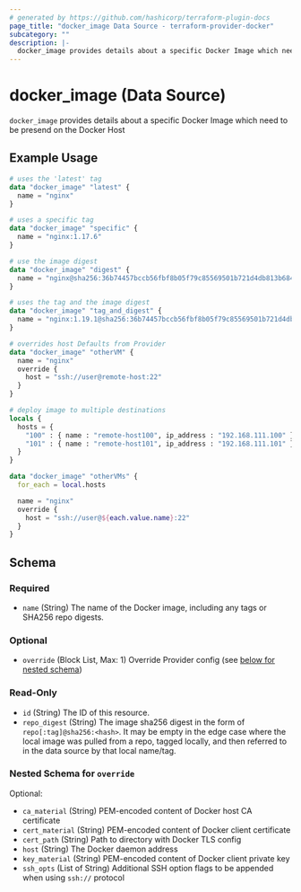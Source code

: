 ```yaml
---
# generated by https://github.com/hashicorp/terraform-plugin-docs
page_title: "docker_image Data Source - terraform-provider-docker"
subcategory: ""
description: |-
  docker_image provides details about a specific Docker Image which need to be presend on the Docker Host
---
```


# docker_image (Data Source)

`docker_image` provides details about a specific Docker Image which need to be presend on the Docker Host

## Example Usage

```terraform
# uses the 'latest' tag
data "docker_image" "latest" {
  name = "nginx"
}

# uses a specific tag
data "docker_image" "specific" {
  name = "nginx:1.17.6"
}

# use the image digest
data "docker_image" "digest" {
  name = "nginx@sha256:36b74457bccb56fbf8b05f79c85569501b721d4db813b684391d63e02287c0b2"
}

# uses the tag and the image digest
data "docker_image" "tag_and_digest" {
  name = "nginx:1.19.1@sha256:36b74457bccb56fbf8b05f79c85569501b721d4db813b684391d63e02287c0b2"
}

# overrides host Defaults from Provider
data "docker_image" "otherVM" {
  name = "nginx"
  override {
    host = "ssh://user@remote-host:22"
  }
}

# deploy image to multiple destinations
locals {
  hosts = {
    "100" : { name : "remote-host100", ip_address : "192.168.111.100" }
    "101" : { name : "remote-host101", ip_address : "192.168.111.101" }
  }
}

data "docker_image" "otherVMs" {
  for_each = local.hosts

  name = "nginx"
  override {
    host = "ssh://user@${each.value.name}:22"
  }
}
```

<!-- schema generated by tfplugindocs -->
## Schema

### Required

- `name` (String) The name of the Docker image, including any tags or SHA256 repo digests.

### Optional

- `override` (Block List, Max: 1) Override Provider config (see [below for nested schema](#nestedblock--override))

### Read-Only

- `id` (String) The ID of this resource.
- `repo_digest` (String) The image sha256 digest in the form of `repo[:tag]@sha256:<hash>`. It may be empty in the edge case where the local image was pulled from a repo, tagged locally, and then referred to in the data source by that local name/tag.

<a id="nestedblock--override"></a>
### Nested Schema for `override`

Optional:

- `ca_material` (String) PEM-encoded content of Docker host CA certificate
- `cert_material` (String) PEM-encoded content of Docker client certificate
- `cert_path` (String) Path to directory with Docker TLS config
- `host` (String) The Docker daemon address
- `key_material` (String) PEM-encoded content of Docker client private key
- `ssh_opts` (List of String) Additional SSH option flags to be appended when using `ssh://` protocol


